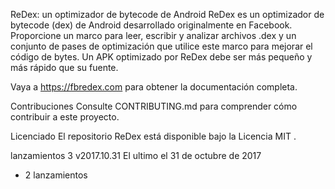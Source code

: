ReDex: un optimizador de bytecode de Android
ReDex es un optimizador de bytecode (dex) de Android desarrollado originalmente en Facebook. Proporcione un marco para leer, escribir y analizar archivos .dex y un conjunto de pases de optimización que utilice este marco para mejorar el código de bytes. Un APK optimizado por ReDex debe ser más pequeño y más rápido que su fuente.

Vaya a https://fbredex.com para obtener la documentación completa.

Contribuciones
Consulte CONTRIBUTING.md para comprender cómo contribuir a este proyecto.

Licenciado
El repositorio ReDex está disponible bajo la Licencia MIT .

lanzamientos 3
v2017.10.31
El ultimo
el 31 de octubre de 2017
+ 2 lanzamientos

